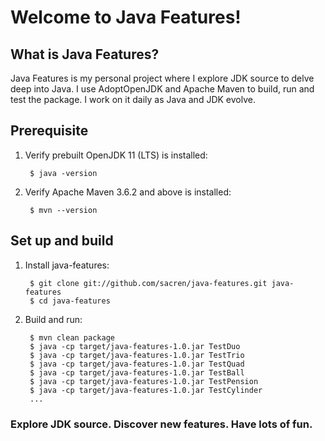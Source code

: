 # Welcome to Java Features!

## What is Java Features?

Java Features is my personal project where I explore JDK source to delve deep
into Java.  I use AdoptOpenJDK and Apache Maven to build, run and test the
package.  I work on it daily as Java and JDK evolve.

## Prerequisite

1. Verify prebuilt OpenJDK 11 (LTS) is installed:

        $ java -version

2. Verify Apache Maven 3.6.2 and above is installed:

        $ mvn --version

## Set up and build

1. Install java-features:

        $ git clone git://github.com/sacren/java-features.git java-features
        $ cd java-features

2. Build and run:

        $ mvn clean package
        $ java -cp target/java-features-1.0.jar TestDuo
        $ java -cp target/java-features-1.0.jar TestTrio
        $ java -cp target/java-features-1.0.jar TestQuad
        $ java -cp target/java-features-1.0.jar TestBall
        $ java -cp target/java-features-1.0.jar TestPension
        $ java -cp target/java-features-1.0.jar TestCylinder
        ...

### Explore JDK source.  Discover new features.  Have lots of fun.
